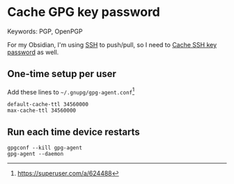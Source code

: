 # Cache GPG key password
Keywords: PGP, OpenPGP

For my Obsidian, I'm using [SSH](../../til/git/ssh-for-github-and-gitea.md) to push/pull, so I need to [Cache SSH key password](cache-ssh-key-password.md#Cache%20SSH%20key%20password) as well.

## One-time setup per user
Add these lines to `~/.gnupg/gpg-agent.conf`[^1]
```
default-cache-ttl 34560000
max-cache-ttl 34560000
```

## Run each time device restarts
```
gpgconf --kill gpg-agent
gpg-agent --daemon
```


[^1]: https://superuser.com/a/624488
